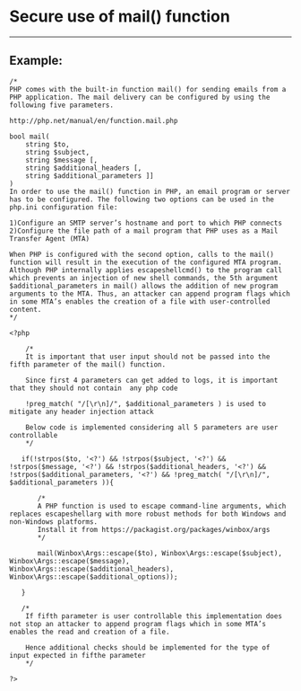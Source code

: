# Secure use of mail() function
-------

## Example:

    /*
    PHP comes with the built-in function mail() for sending emails from a PHP application. The mail delivery can be configured by using the following five parameters.

    http://php.net/manual/en/function.mail.php

    bool mail(	
        string $to, 
        string $subject,
        string $message [, 
        string $additional_headers [, 
        string $additional_parameters ]]
    )
    In order to use the mail() function in PHP, an email program or server has to be configured. The following two options can be used in the php.ini configuration file:

    1)Configure an SMTP server’s hostname and port to which PHP connects
    2)Configure the file path of a mail program that PHP uses as a Mail Transfer Agent (MTA)

    When PHP is configured with the second option, calls to the mail() function will result in the execution of the configured MTA program. Although PHP internally applies escapeshellcmd() to the program call which prevents an injection of new shell commands, the 5th argument $additional_parameters in mail() allows the addition of new program arguments to the MTA. Thus, an attacker can append program flags which in some MTA’s enables the creation of a file with user-controlled content.
    */

   	<?php

        /* 
        It is important that user input should not be passed into the fifth parameter of the mail() function.

        Since first 4 parameters can get added to logs, it is important that they should not contain  any php code

        !preg_match( "/[\r\n]/", $additional_parameters ) is used to mitigate any header injection attack

        Below code is implemented considering all 5 parameters are user controllable
        */

       if(!strpos($to, '<?') && !strpos($subject, '<?') && !strpos($message, '<?') && !strpos($additional_headers, '<?') && !strpos($additional_parameters, '<?') && !preg_match( "/[\r\n]/", $additional_parameters )){

           /*
           A PHP function is used to escape command-line arguments, which replaces escapeshellarg with more robust methods for both Windows and non-Windows platforms. 
           Install it from https://packagist.org/packages/winbox/args
           */

           mail(Winbox\Args::escape($to), Winbox\Args::escape($subject), Winbox\Args::escape($message), Winbox\Args::escape($additional_headers), Winbox\Args::escape($additional_options));

       }

       /*
        If fifth parameter is user controllable this implementation does not stop an attacker to append program flags which in some MTA’s enables the read and creation of a file.
        
        Hence additional checks should be implemented for the type of input expected in fifthe parameter
        */

    ?>